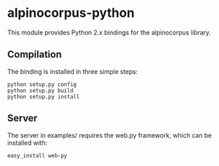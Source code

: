 # alpinocorpus-python

This module provides Python 2.x bindings for the alpinocorpus library.

## Compilation

The binding is installed in three simple steps:

~~~
python setup.py config
python setup.py build
python setup.py install
~~~

## Server

The server in examples/ requires the web.py framework, which can be
installed with:

~~~
easy_install web-py
~~~
